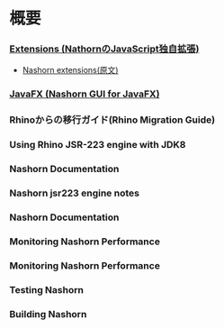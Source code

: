 # 概要

### [Extensions (NathornのJavaScript独自拡張)](https://github.com/MSakamaki/PlayJavaScript/tree/master/Nashorn/Extensions)

 + [Nashorn extensions(原文)](https://wiki.openjdk.java.net/display/Nashorn/Nashorn+extensions)

### [JavaFX (Nashorn GUI for JavaFX)](https://github.com/MSakamaki/PlayJavaScript/tree/master/Nashorn/JavaFx)


### Rhinoからの移行ガイド(Rhino Migration Guide)


### Using Rhino JSR-223 engine with JDK8

### Nashorn Documentation

### Nashorn jsr223 engine notes

### Nashorn Documentation

### Monitoring Nashorn Performance

### Monitoring Nashorn Performance

### Testing Nashorn

### Building Nashorn
  
